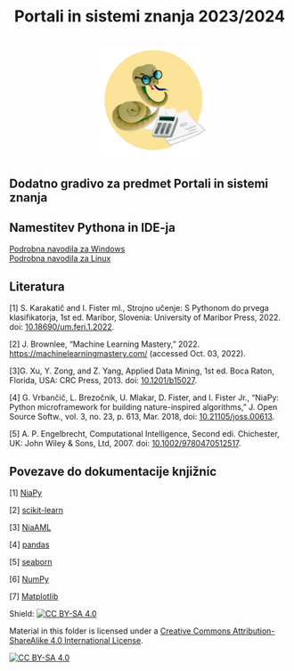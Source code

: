<h1 align="center">
Portali in sistemi znanja 2023/2024 <br><br> <img width="200" height="200" src="./.github/figures/logoPISZ_500.png">
</h1>

## Dodatno gradivo za predmet Portali in sistemi znanja

## Namestitev Pythona in IDE-ja 

[Podrobna navodila za Windows](./podrobna-navodila/WINDOWS.md)  
[Podrobna navodila za Linux](./podrobna-navodila/LINUX.md)


## Literatura

[1] S. Karakatič and I. Fister ml., Strojno učenje: S Pythonom do prvega klasifikatorja, 1st ed. Maribor, Slovenia: University of Maribor Press, 2022. doi: [10.18690/um.feri.1.2022](https://doi.org/10.18690/um.feri.1.2022).

[2] J. Brownlee, “Machine Learning Mastery,” 2022. https://machinelearningmastery.com/ (accessed Oct. 03, 2022).

[3]G. Xu, Y. Zong, and Z. Yang, Applied Data Mining, 1st ed. Boca Raton, Florida, USA: CRC Press, 2013. doi: [10.1201/b15027](https://doi.org/10.1201/b15027).

[4] G. Vrbančič, L. Brezočnik, U. Mlakar, D. Fister, and I. Fister Jr., “NiaPy: Python microframework for building nature-inspired algorithms,” J. Open Source Softw., vol. 3, no. 23, p. 613, Mar. 2018, doi: [10.21105/joss.00613](https://doi.org/10.21105/joss.00613).

[5] A. P. Engelbrecht, Computational Intelligence, Second edi. Chichester, UK: John Wiley & Sons, Ltd, 2007. doi: [10.1002/9780470512517](https://doi.org/10.1002/9780470512517).

## Povezave do dokumentacije knjižnic

[1] [NiaPy](https://niapy.org/)

[2] [scikit-learn](https://scikit-learn.org/stable/)

[3] [NiaAML](https://github.com/lukapecnik/NiaAML#readme)

[4] [pandas](https://pandas.pydata.org/docs/user_guide/index.html#user-guide)

[5] [seaborn](https://seaborn.pydata.org/)

[6] [NumPy](https://numpy.org/)

[7] [Matplotlib](https://matplotlib.org/)

Shield: [![CC BY-SA 4.0][cc-by-sa-shield]][cc-by-sa]

Material in this folder is licensed under a
[Creative Commons Attribution-ShareAlike 4.0 International License][cc-by-sa].

[![CC BY-SA 4.0][cc-by-sa-image]][cc-by-sa]

[cc-by-sa]: http://creativecommons.org/licenses/by-sa/4.0/
[cc-by-sa-image]: https://licensebuttons.net/l/by-sa/4.0/88x31.png
[cc-by-sa-shield]: https://img.shields.io/badge/License-CC%20BY--SA%204.0-lightgrey.svg
